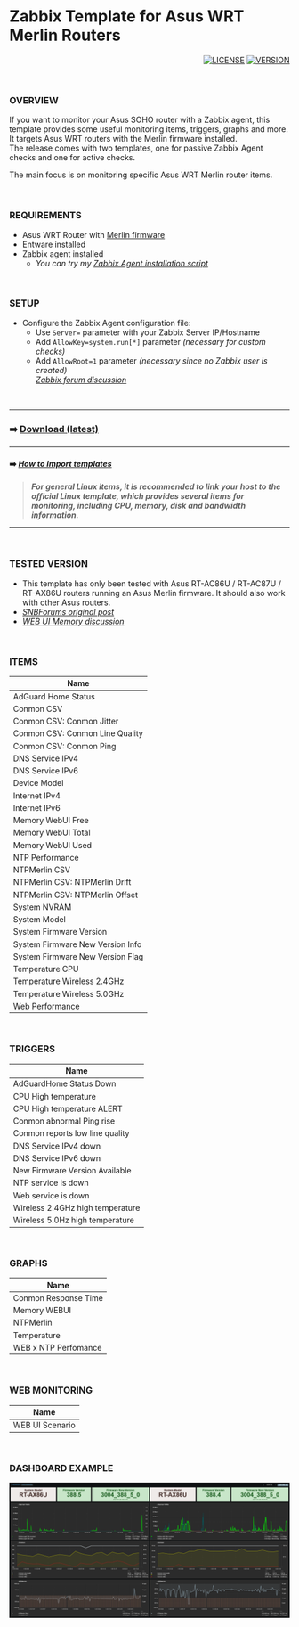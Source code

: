 # Zabbix Template for Asus WRT Merlin Routers

<div align="right">
	
  [![LICENSE](https://img.shields.io/badge/License-GPL3-blue?logo=opensourceinitiative&logoColor=fff)](./LICENSE) 
  [![VERSION](https://img.shields.io/badge/Version-6410-blue?logo=republicofgamers&amp;color=0aa8d2)](https://github.com/diasdmhub/Asus_Merlin_Zabbix_Template/releases/tag/latest)
</div>

<BR>

### OVERVIEW
If you want to monitor your Asus SOHO router with a Zabbix agent, this template provides some useful monitoring items, triggers, graphs and more.
It targets Asus WRT routers with the Merlin firmware installed. \
The release comes with two templates, one for passive Zabbix Agent checks and one for active checks.

The main focus is on monitoring specific Asus WRT Merlin router items.

<BR>


### REQUIREMENTS

- Asus WRT Router with [Merlin firmware](https://www.asuswrt-merlin.net)
- Entware installed
- Zabbix agent installed
  - _You can try my [Zabbix Agent installation script](https://github.com/diasdmhub/Zabbix_agent_Asus_Merlin)_

<BR>


### SETUP

- Configure the Zabbix Agent configuration file:
  - Use `Server=` parameter with your Zabbix Server IP/Hostname
  - Add `AllowKey=system.run[*]` parameter *(necessary for custom checks)*
  - Add `AllowRoot=1` parameter *(necessary since no Zabbix user is created)* \
  [*Zabbix forum discussion*](https://www.zabbix.com/forum/zabbix-troubleshooting-and-problems/402023-zabbix-agent-system-run)

<BR>

---
### ➡️ [Download (latest)](https://github.com/diasdmhub/Asus_Merlin_Zabbix_Template/releases)
---
#### ➡️ [*How to import templates*](https://www.zabbix.com/documentation/current/en/manual/xml_export_import/templates#importing)
> _**For general Linux items, it is recommended to link your host to the official Linux template, which provides several items for monitoring, including CPU, memory, disk and bandwidth information.**_
---

<BR>


### TESTED VERSION
- This template has only been tested with Asus RT-AC86U / RT-AC87U / RT-AX86U routers running an Asus Merlin firmware. It should also work with other Asus routers.
- [*SNBForums original post*](https://www.snbforums.com/threads/asus-merlin-router-with-zabbix-agent.64343)
- [*WEB UI Memory discussion*](https://www.snbforums.com/threads/gui-memory-x-meminfo.68683/#post-645321)

<BR>


### ITEMS

| Name                             |
| -------------------------------- |
| AdGuard Home Status              |
| Conmon CSV                       |
| Conmon CSV: Conmon Jitter        |
| Conmon CSV: Conmon Line Quality  |
| Conmon CSV: Conmon Ping          |
| DNS Service IPv4                 |
| DNS Service IPv6                 |
| Device Model                     |
| Internet IPv4                    |
| Internet IPv6                    |
| Memory WebUI Free                |
| Memory WebUI Total               |
| Memory WebUI Used                |
| NTP Performance                  |
| NTPMerlin CSV                    |
| NTPMerlin CSV: NTPMerlin Drift   |
| NTPMerlin CSV: NTPMerlin Offset  |
| System NVRAM                     |
| System Model                     |
| System Firmware Version          |
| System Firmware New Version Info |
| System Firmware New Version Flag |
| Temperature CPU                  |
| Temperature Wireless 2.4GHz      |
| Temperature Wireless 5.0GHz      |
| Web Performance                  |

<BR>


### TRIGGERS

| Name                             |
| -------------------------------- |
| AdGuardHome Status Down          |
| CPU High temperature             |
| CPU High temperature ALERT       |
| Conmon abnormal Ping rise        |
| Conmon reports low line quality  |
| DNS Service IPv4 down            |
| DNS Service IPv6 down            |
| New Firmware Version Available   |
| NTP service is down              |
| Web service is down              |
| Wireless 2.4GHz high temperature |
| Wireless 5.0Hz high temperature  |

<BR>


### GRAPHS

| Name                 |
| -------------------- |
| Conmon Response Time |
| Memory WEBUI         |
| NTPMerlin            |
| Temperature          |
| WEB x NTP Perfomance |

<BR>

	
### WEB MONITORING

| Name            |
| --------------- |
| WEB UI Scenario |

<BR>
	
	
### DASHBOARD EXAMPLE
![Graph examples](https://github.com/diasdmhub/Asus_Merlin_Zabbix_Template/blob/main/images/dash_sample.png)
